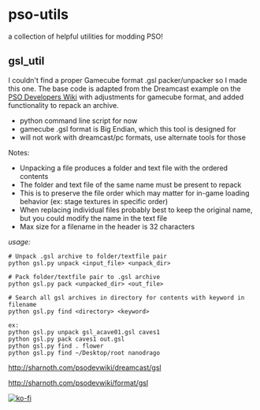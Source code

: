# pso-utils
a collection of helpful utilities for modding PSO!

## gsl_util
I couldn't find a proper Gamecube format .gsl packer/unpacker so I made this one. The base code is adapted from the Dreamcast example on the [PSO Developers Wiki](http://sharnoth.com/psodevwiki/start) with adjustments for gamecube format, and added functionality to repack an archive.
- python command line script for now
- gamecube .gsl format is Big Endian, which this tool is designed for
- will not work with dreamcast/pc formats, use alternate tools for those

Notes:
- Unpacking a file produces a folder and text file with the ordered contents
- The folder and text file of the same name must be present to repack
- This is to preserve the file order which may matter for in-game loading behavior (ex: stage textures in specific order)
- When replacing individual files probably best to keep the original name, but you could modify the name in the text file
- Max size for a filename in the header is 32 characters

*usage:*
```
# Unpack .gsl archive to folder/textfile pair
python gsl.py unpack <input_file> <unpack_dir>

# Pack folder/textfile pair to .gsl archive
python gsl.py pack <unpacked_dir> <out_file>

# Search all gsl archives in directory for contents with keyword in filename
python gsl.py find <directory> <keyword>

ex: 
python gsl.py unpack gsl_acave01.gsl caves1
python gsl.py pack caves1 out.gsl
python gsl.py find . flower
python gsl.py find ~/Desktop/root nanodrago
```

http://sharnoth.com/psodevwiki/dreamcast/gsl

http://sharnoth.com/psodevwiki/format/gsl

[![ko-fi](https://www.ko-fi.com/img/githubbutton_sm.svg)](https://ko-fi.com/T6T41O9SO)
